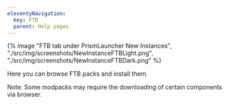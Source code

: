 ```yaml
---
eleventyNavigation:
  key: FTB
  parent: Help pages
--- 
```


<div class="row">
  <div class="column">
      {% image "FTB tab under PrismLauncher New Instances", "./src/img/screenshots/NewInstanceFTBLight.png", "./src/img/screenshots/NewInstanceFTBDark.png" %}
  </div>
</div>

Here you can browse FTB packs and install them.

Note: Some modpacks may require the downloading of certain components via browser.
